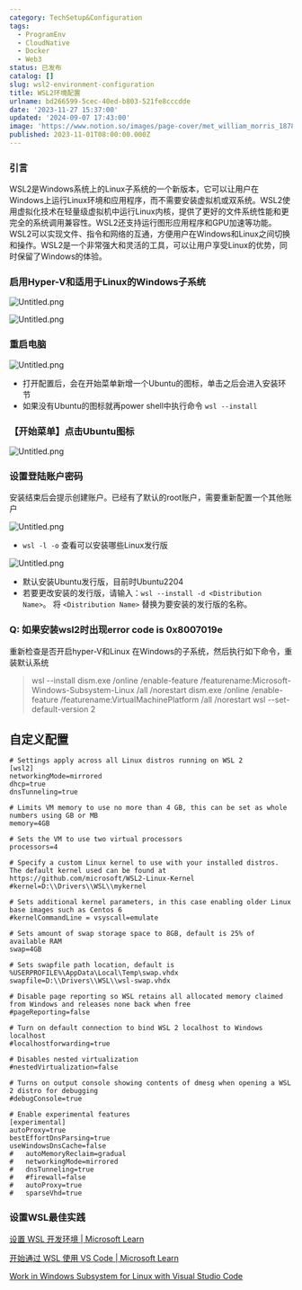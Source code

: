 ```yaml
---
category: TechSetup&Configuration
tags:
  - ProgramEnv
  - CloudNative
  - Docker
  - Web3
status: 已发布
catalog: []
slug: wsl2-environment-configuration
title: WSL2环境配置
urlname: bd266599-5cec-40ed-b803-521fe8cccdde
date: '2023-11-27 15:37:00'
updated: '2024-09-07 17:43:00'
image: 'https://www.notion.so/images/page-cover/met_william_morris_1878.jpg'
published: 2023-11-01T08:00:00.000Z
---
```


### 引言


WSL2是Windows系统上的Linux子系统的一个新版本，它可以让用户在Windows上运行Linux环境和应用程序，而不需要安装虚拟机或双系统。WSL2使用虚拟化技术在轻量级虚拟机中运行Linux内核，提供了更好的文件系统性能和更完全的系统调用兼容性。WSL2还支持运行图形应用程序和GPU加速等功能。WSL2可以实现文件、指令和网络的互通，方便用户在Windows和Linux之间切换和操作。WSL2是一个非常强大和灵活的工具，可以让用户享受Linux的优势，同时保留了Windows的体验。


### 启用Hyper-V和适用于Linux的Windows子系统


![Untitled.png](https://prod-files-secure.s3.us-west-2.amazonaws.com/5d24fe63-e567-4804-86f9-9fdc62e13082/62efe4d1-37d6-4606-a7b8-34dcd63ff38a/Untitled.png?X-Amz-Algorithm=AWS4-HMAC-SHA256&X-Amz-Content-Sha256=UNSIGNED-PAYLOAD&X-Amz-Credential=ASIAZI2LB4662MSXGOOU%2F20250418%2Fus-west-2%2Fs3%2Faws4_request&X-Amz-Date=20250418T213457Z&X-Amz-Expires=3600&X-Amz-Security-Token=IQoJb3JpZ2luX2VjEPX%2F%2F%2F%2F%2F%2F%2F%2F%2F%2FwEaCXVzLXdlc3QtMiJHMEUCICBGX59u9WOB%2FbBXiTbj6vf6HbZi9RvDokERmmz5kDeXAiEA4q15Idnmw1so6cJv2kcEgIH4iOpBR8TEUwKOXVX7lY4q%2FwMIfhAAGgw2Mzc0MjMxODM4MDUiDC%2BI%2BC6%2FDOI1p2h8QSrcA0jGPyNW5X2vJsHeZ6fW3I98gT1bk741Tmb1nYQUpJ3fP4HZA5p6pUwlpaKzYbWb1Sqabrs8870ihUmmeE0OajiZT62neZTcaEcTzYLVFE4AgqHkEtOkXcGBOOAY0w7I6oBSslrJIl0aNLbYZ%2FY6Qvrm3%2BBJUjUi0anytzTsPLh4DJAcqdjeydofzfIhdwoIgLYPM4NDtZnv1IFNXWoB%2BbZBLF3LTu8qHFw3GQXpVGsACbUJVJuyGcQPmAP4MkkMNpU1fqhYbs64ggd1j77CDgSC1vZlskknehbOnp7fuuSj4NQMEmpJ60Dct8ofnclcRIAVKAeOqXuKaUYNMFDfFW0EPgaV%2Fkpedo1QUJ7qlLPNLqSz8%2FFbiklgLBsxoMa7LhTULt1sJB4y2pTPAcOOpVCxo5bVfHE9HKN%2B9OHk%2F7mtQr3VUd9uXi9EltXYQyfMXHWsJDU9NifXW7ZAOMS2hbBDObcMi%2F7IcMxmO0lnjDGCZ6YHcD%2F7doIPg81ocpwuIRZR7SZhBHCDXDIS1%2FXxVtZmt6kU614JBs5L7CwvIDBGHtXOArOySQfvJjppC%2FMiNGQhVgTMS7sgg6c66%2FVIf4Q%2BR1on33LuWv%2BsC87k4551uo%2FTzhM4yTCP5YUdMO%2F8isAGOqUB6Z%2F4Y2RKPm%2BmUrKqVD8KgM90p1iJkjZtMvAWekX1%2BcIyWLBafOCy1gOajCe%2FwPvfmZBJguozeRlvE8SzLGe5cyc4jnoZSdmwxWJjRKuxu7%2FGwSr8jqttURZma4jOQPwm4i1oAawA9DAVxGgfwSYTX1xcY6yV9HHE%2FR%2FiuqyYZN6uj50gz95%2Bbnh8gmQIvv5QTgZNvgyUZ5a0%2Bq8YgnpcwAXy8qtH&X-Amz-Signature=91fe86db19efaa3f57f305022c438c3d36fb04066bee782f6092ca96482a1587&X-Amz-SignedHeaders=host&x-id=GetObject)


![Untitled.png](https://prod-files-secure.s3.us-west-2.amazonaws.com/5d24fe63-e567-4804-86f9-9fdc62e13082/74866fe6-9ce5-4055-94c5-4900f6f5ff8b/Untitled.png?X-Amz-Algorithm=AWS4-HMAC-SHA256&X-Amz-Content-Sha256=UNSIGNED-PAYLOAD&X-Amz-Credential=ASIAZI2LB4662MSXGOOU%2F20250418%2Fus-west-2%2Fs3%2Faws4_request&X-Amz-Date=20250418T213457Z&X-Amz-Expires=3600&X-Amz-Security-Token=IQoJb3JpZ2luX2VjEPX%2F%2F%2F%2F%2F%2F%2F%2F%2F%2FwEaCXVzLXdlc3QtMiJHMEUCICBGX59u9WOB%2FbBXiTbj6vf6HbZi9RvDokERmmz5kDeXAiEA4q15Idnmw1so6cJv2kcEgIH4iOpBR8TEUwKOXVX7lY4q%2FwMIfhAAGgw2Mzc0MjMxODM4MDUiDC%2BI%2BC6%2FDOI1p2h8QSrcA0jGPyNW5X2vJsHeZ6fW3I98gT1bk741Tmb1nYQUpJ3fP4HZA5p6pUwlpaKzYbWb1Sqabrs8870ihUmmeE0OajiZT62neZTcaEcTzYLVFE4AgqHkEtOkXcGBOOAY0w7I6oBSslrJIl0aNLbYZ%2FY6Qvrm3%2BBJUjUi0anytzTsPLh4DJAcqdjeydofzfIhdwoIgLYPM4NDtZnv1IFNXWoB%2BbZBLF3LTu8qHFw3GQXpVGsACbUJVJuyGcQPmAP4MkkMNpU1fqhYbs64ggd1j77CDgSC1vZlskknehbOnp7fuuSj4NQMEmpJ60Dct8ofnclcRIAVKAeOqXuKaUYNMFDfFW0EPgaV%2Fkpedo1QUJ7qlLPNLqSz8%2FFbiklgLBsxoMa7LhTULt1sJB4y2pTPAcOOpVCxo5bVfHE9HKN%2B9OHk%2F7mtQr3VUd9uXi9EltXYQyfMXHWsJDU9NifXW7ZAOMS2hbBDObcMi%2F7IcMxmO0lnjDGCZ6YHcD%2F7doIPg81ocpwuIRZR7SZhBHCDXDIS1%2FXxVtZmt6kU614JBs5L7CwvIDBGHtXOArOySQfvJjppC%2FMiNGQhVgTMS7sgg6c66%2FVIf4Q%2BR1on33LuWv%2BsC87k4551uo%2FTzhM4yTCP5YUdMO%2F8isAGOqUB6Z%2F4Y2RKPm%2BmUrKqVD8KgM90p1iJkjZtMvAWekX1%2BcIyWLBafOCy1gOajCe%2FwPvfmZBJguozeRlvE8SzLGe5cyc4jnoZSdmwxWJjRKuxu7%2FGwSr8jqttURZma4jOQPwm4i1oAawA9DAVxGgfwSYTX1xcY6yV9HHE%2FR%2FiuqyYZN6uj50gz95%2Bbnh8gmQIvv5QTgZNvgyUZ5a0%2Bq8YgnpcwAXy8qtH&X-Amz-Signature=2100925539bf0dcd5c17ecc884641ecfa96848337e27b63098ae2ffb0eb1aead&X-Amz-SignedHeaders=host&x-id=GetObject)


### 重启电脑


![Untitled.png](https://prod-files-secure.s3.us-west-2.amazonaws.com/5d24fe63-e567-4804-86f9-9fdc62e13082/ed8ca255-2fda-4c1b-9b1a-f1896300e8e7/Untitled.png?X-Amz-Algorithm=AWS4-HMAC-SHA256&X-Amz-Content-Sha256=UNSIGNED-PAYLOAD&X-Amz-Credential=ASIAZI2LB4662MSXGOOU%2F20250418%2Fus-west-2%2Fs3%2Faws4_request&X-Amz-Date=20250418T213457Z&X-Amz-Expires=3600&X-Amz-Security-Token=IQoJb3JpZ2luX2VjEPX%2F%2F%2F%2F%2F%2F%2F%2F%2F%2FwEaCXVzLXdlc3QtMiJHMEUCICBGX59u9WOB%2FbBXiTbj6vf6HbZi9RvDokERmmz5kDeXAiEA4q15Idnmw1so6cJv2kcEgIH4iOpBR8TEUwKOXVX7lY4q%2FwMIfhAAGgw2Mzc0MjMxODM4MDUiDC%2BI%2BC6%2FDOI1p2h8QSrcA0jGPyNW5X2vJsHeZ6fW3I98gT1bk741Tmb1nYQUpJ3fP4HZA5p6pUwlpaKzYbWb1Sqabrs8870ihUmmeE0OajiZT62neZTcaEcTzYLVFE4AgqHkEtOkXcGBOOAY0w7I6oBSslrJIl0aNLbYZ%2FY6Qvrm3%2BBJUjUi0anytzTsPLh4DJAcqdjeydofzfIhdwoIgLYPM4NDtZnv1IFNXWoB%2BbZBLF3LTu8qHFw3GQXpVGsACbUJVJuyGcQPmAP4MkkMNpU1fqhYbs64ggd1j77CDgSC1vZlskknehbOnp7fuuSj4NQMEmpJ60Dct8ofnclcRIAVKAeOqXuKaUYNMFDfFW0EPgaV%2Fkpedo1QUJ7qlLPNLqSz8%2FFbiklgLBsxoMa7LhTULt1sJB4y2pTPAcOOpVCxo5bVfHE9HKN%2B9OHk%2F7mtQr3VUd9uXi9EltXYQyfMXHWsJDU9NifXW7ZAOMS2hbBDObcMi%2F7IcMxmO0lnjDGCZ6YHcD%2F7doIPg81ocpwuIRZR7SZhBHCDXDIS1%2FXxVtZmt6kU614JBs5L7CwvIDBGHtXOArOySQfvJjppC%2FMiNGQhVgTMS7sgg6c66%2FVIf4Q%2BR1on33LuWv%2BsC87k4551uo%2FTzhM4yTCP5YUdMO%2F8isAGOqUB6Z%2F4Y2RKPm%2BmUrKqVD8KgM90p1iJkjZtMvAWekX1%2BcIyWLBafOCy1gOajCe%2FwPvfmZBJguozeRlvE8SzLGe5cyc4jnoZSdmwxWJjRKuxu7%2FGwSr8jqttURZma4jOQPwm4i1oAawA9DAVxGgfwSYTX1xcY6yV9HHE%2FR%2FiuqyYZN6uj50gz95%2Bbnh8gmQIvv5QTgZNvgyUZ5a0%2Bq8YgnpcwAXy8qtH&X-Amz-Signature=dbb53b01523332a4ca86bcc089f2006b90ccd664e029c3fa06c1426702da7b6c&X-Amz-SignedHeaders=host&x-id=GetObject)

- 打开配置后，会在开始菜单新增一个Ubuntu的图标，单击之后会进入安装环节
- 如果没有Ubuntu的图标就再power shell中执行命令 `wsl --install`

### 【开始菜单】点击Ubuntu图标


![Untitled.png](https://prod-files-secure.s3.us-west-2.amazonaws.com/5d24fe63-e567-4804-86f9-9fdc62e13082/d7415a12-f453-43fe-a604-a208d85638a3/Untitled.png?X-Amz-Algorithm=AWS4-HMAC-SHA256&X-Amz-Content-Sha256=UNSIGNED-PAYLOAD&X-Amz-Credential=ASIAZI2LB4662MSXGOOU%2F20250418%2Fus-west-2%2Fs3%2Faws4_request&X-Amz-Date=20250418T213457Z&X-Amz-Expires=3600&X-Amz-Security-Token=IQoJb3JpZ2luX2VjEPX%2F%2F%2F%2F%2F%2F%2F%2F%2F%2FwEaCXVzLXdlc3QtMiJHMEUCICBGX59u9WOB%2FbBXiTbj6vf6HbZi9RvDokERmmz5kDeXAiEA4q15Idnmw1so6cJv2kcEgIH4iOpBR8TEUwKOXVX7lY4q%2FwMIfhAAGgw2Mzc0MjMxODM4MDUiDC%2BI%2BC6%2FDOI1p2h8QSrcA0jGPyNW5X2vJsHeZ6fW3I98gT1bk741Tmb1nYQUpJ3fP4HZA5p6pUwlpaKzYbWb1Sqabrs8870ihUmmeE0OajiZT62neZTcaEcTzYLVFE4AgqHkEtOkXcGBOOAY0w7I6oBSslrJIl0aNLbYZ%2FY6Qvrm3%2BBJUjUi0anytzTsPLh4DJAcqdjeydofzfIhdwoIgLYPM4NDtZnv1IFNXWoB%2BbZBLF3LTu8qHFw3GQXpVGsACbUJVJuyGcQPmAP4MkkMNpU1fqhYbs64ggd1j77CDgSC1vZlskknehbOnp7fuuSj4NQMEmpJ60Dct8ofnclcRIAVKAeOqXuKaUYNMFDfFW0EPgaV%2Fkpedo1QUJ7qlLPNLqSz8%2FFbiklgLBsxoMa7LhTULt1sJB4y2pTPAcOOpVCxo5bVfHE9HKN%2B9OHk%2F7mtQr3VUd9uXi9EltXYQyfMXHWsJDU9NifXW7ZAOMS2hbBDObcMi%2F7IcMxmO0lnjDGCZ6YHcD%2F7doIPg81ocpwuIRZR7SZhBHCDXDIS1%2FXxVtZmt6kU614JBs5L7CwvIDBGHtXOArOySQfvJjppC%2FMiNGQhVgTMS7sgg6c66%2FVIf4Q%2BR1on33LuWv%2BsC87k4551uo%2FTzhM4yTCP5YUdMO%2F8isAGOqUB6Z%2F4Y2RKPm%2BmUrKqVD8KgM90p1iJkjZtMvAWekX1%2BcIyWLBafOCy1gOajCe%2FwPvfmZBJguozeRlvE8SzLGe5cyc4jnoZSdmwxWJjRKuxu7%2FGwSr8jqttURZma4jOQPwm4i1oAawA9DAVxGgfwSYTX1xcY6yV9HHE%2FR%2FiuqyYZN6uj50gz95%2Bbnh8gmQIvv5QTgZNvgyUZ5a0%2Bq8YgnpcwAXy8qtH&X-Amz-Signature=0ec5dd6f154e48831b6fb075b30f6f3a3344df801bce5b9beca0a0bf7d12dbab&X-Amz-SignedHeaders=host&x-id=GetObject)


### 设置登陆账户密码


安装结束后会提示创建账户。已经有了默认的root账户，需要重新配置一个其他账户


![Untitled.png](https://prod-files-secure.s3.us-west-2.amazonaws.com/5d24fe63-e567-4804-86f9-9fdc62e13082/bb38a6ce-031e-4122-9787-de509d2240bf/Untitled.png?X-Amz-Algorithm=AWS4-HMAC-SHA256&X-Amz-Content-Sha256=UNSIGNED-PAYLOAD&X-Amz-Credential=ASIAZI2LB4662MSXGOOU%2F20250418%2Fus-west-2%2Fs3%2Faws4_request&X-Amz-Date=20250418T213457Z&X-Amz-Expires=3600&X-Amz-Security-Token=IQoJb3JpZ2luX2VjEPX%2F%2F%2F%2F%2F%2F%2F%2F%2F%2FwEaCXVzLXdlc3QtMiJHMEUCICBGX59u9WOB%2FbBXiTbj6vf6HbZi9RvDokERmmz5kDeXAiEA4q15Idnmw1so6cJv2kcEgIH4iOpBR8TEUwKOXVX7lY4q%2FwMIfhAAGgw2Mzc0MjMxODM4MDUiDC%2BI%2BC6%2FDOI1p2h8QSrcA0jGPyNW5X2vJsHeZ6fW3I98gT1bk741Tmb1nYQUpJ3fP4HZA5p6pUwlpaKzYbWb1Sqabrs8870ihUmmeE0OajiZT62neZTcaEcTzYLVFE4AgqHkEtOkXcGBOOAY0w7I6oBSslrJIl0aNLbYZ%2FY6Qvrm3%2BBJUjUi0anytzTsPLh4DJAcqdjeydofzfIhdwoIgLYPM4NDtZnv1IFNXWoB%2BbZBLF3LTu8qHFw3GQXpVGsACbUJVJuyGcQPmAP4MkkMNpU1fqhYbs64ggd1j77CDgSC1vZlskknehbOnp7fuuSj4NQMEmpJ60Dct8ofnclcRIAVKAeOqXuKaUYNMFDfFW0EPgaV%2Fkpedo1QUJ7qlLPNLqSz8%2FFbiklgLBsxoMa7LhTULt1sJB4y2pTPAcOOpVCxo5bVfHE9HKN%2B9OHk%2F7mtQr3VUd9uXi9EltXYQyfMXHWsJDU9NifXW7ZAOMS2hbBDObcMi%2F7IcMxmO0lnjDGCZ6YHcD%2F7doIPg81ocpwuIRZR7SZhBHCDXDIS1%2FXxVtZmt6kU614JBs5L7CwvIDBGHtXOArOySQfvJjppC%2FMiNGQhVgTMS7sgg6c66%2FVIf4Q%2BR1on33LuWv%2BsC87k4551uo%2FTzhM4yTCP5YUdMO%2F8isAGOqUB6Z%2F4Y2RKPm%2BmUrKqVD8KgM90p1iJkjZtMvAWekX1%2BcIyWLBafOCy1gOajCe%2FwPvfmZBJguozeRlvE8SzLGe5cyc4jnoZSdmwxWJjRKuxu7%2FGwSr8jqttURZma4jOQPwm4i1oAawA9DAVxGgfwSYTX1xcY6yV9HHE%2FR%2FiuqyYZN6uj50gz95%2Bbnh8gmQIvv5QTgZNvgyUZ5a0%2Bq8YgnpcwAXy8qtH&X-Amz-Signature=8efda126d524c8ac013a8417efdbe8955095584ce0ae6ecbc4ea7df9a690b1b0&X-Amz-SignedHeaders=host&x-id=GetObject)

- `wsl -l -o` 查看可以安装哪些Linux发行版

![Untitled.png](https://prod-files-secure.s3.us-west-2.amazonaws.com/5d24fe63-e567-4804-86f9-9fdc62e13082/4b4e5e2f-4e13-4651-8884-559a62c38137/Untitled.png?X-Amz-Algorithm=AWS4-HMAC-SHA256&X-Amz-Content-Sha256=UNSIGNED-PAYLOAD&X-Amz-Credential=ASIAZI2LB4662MSXGOOU%2F20250418%2Fus-west-2%2Fs3%2Faws4_request&X-Amz-Date=20250418T213457Z&X-Amz-Expires=3600&X-Amz-Security-Token=IQoJb3JpZ2luX2VjEPX%2F%2F%2F%2F%2F%2F%2F%2F%2F%2FwEaCXVzLXdlc3QtMiJHMEUCICBGX59u9WOB%2FbBXiTbj6vf6HbZi9RvDokERmmz5kDeXAiEA4q15Idnmw1so6cJv2kcEgIH4iOpBR8TEUwKOXVX7lY4q%2FwMIfhAAGgw2Mzc0MjMxODM4MDUiDC%2BI%2BC6%2FDOI1p2h8QSrcA0jGPyNW5X2vJsHeZ6fW3I98gT1bk741Tmb1nYQUpJ3fP4HZA5p6pUwlpaKzYbWb1Sqabrs8870ihUmmeE0OajiZT62neZTcaEcTzYLVFE4AgqHkEtOkXcGBOOAY0w7I6oBSslrJIl0aNLbYZ%2FY6Qvrm3%2BBJUjUi0anytzTsPLh4DJAcqdjeydofzfIhdwoIgLYPM4NDtZnv1IFNXWoB%2BbZBLF3LTu8qHFw3GQXpVGsACbUJVJuyGcQPmAP4MkkMNpU1fqhYbs64ggd1j77CDgSC1vZlskknehbOnp7fuuSj4NQMEmpJ60Dct8ofnclcRIAVKAeOqXuKaUYNMFDfFW0EPgaV%2Fkpedo1QUJ7qlLPNLqSz8%2FFbiklgLBsxoMa7LhTULt1sJB4y2pTPAcOOpVCxo5bVfHE9HKN%2B9OHk%2F7mtQr3VUd9uXi9EltXYQyfMXHWsJDU9NifXW7ZAOMS2hbBDObcMi%2F7IcMxmO0lnjDGCZ6YHcD%2F7doIPg81ocpwuIRZR7SZhBHCDXDIS1%2FXxVtZmt6kU614JBs5L7CwvIDBGHtXOArOySQfvJjppC%2FMiNGQhVgTMS7sgg6c66%2FVIf4Q%2BR1on33LuWv%2BsC87k4551uo%2FTzhM4yTCP5YUdMO%2F8isAGOqUB6Z%2F4Y2RKPm%2BmUrKqVD8KgM90p1iJkjZtMvAWekX1%2BcIyWLBafOCy1gOajCe%2FwPvfmZBJguozeRlvE8SzLGe5cyc4jnoZSdmwxWJjRKuxu7%2FGwSr8jqttURZma4jOQPwm4i1oAawA9DAVxGgfwSYTX1xcY6yV9HHE%2FR%2FiuqyYZN6uj50gz95%2Bbnh8gmQIvv5QTgZNvgyUZ5a0%2Bq8YgnpcwAXy8qtH&X-Amz-Signature=1ab90e42c1729426616574c9c4022f9fc4f1eb9184787a8314f533a8f374517d&X-Amz-SignedHeaders=host&x-id=GetObject)

- 默认安装Ubuntu发行版，目前时Ubuntu2204
- 若要更改安装的发行版，请输入：`wsl --install -d <Distribution Name>`。 将 `<Distribution Name>` 替换为要安装的发行版的名称。

### Q: 如果安装wsl2时出现error code is 0x8007019e


重新检查是否开启hyper-V和Linux 在Windows的子系统，然后执行如下命令，重装默认系统

> wsl --install
> dism.exe /online /enable-feature /featurename:Microsoft-Windows-Subsystem-Linux /all /norestart
> dism.exe /online /enable-feature /featurename:VirtualMachinePlatform /all /norestart
> wsl --set-default-version 2

## 自定义配置


```shell
# Settings apply across all Linux distros running on WSL 2
[wsl2]
networkingMode=mirrored
dhcp=true
dnsTunneling=true

# Limits VM memory to use no more than 4 GB, this can be set as whole numbers using GB or MB
memory=4GB 

# Sets the VM to use two virtual processors
processors=4

# Specify a custom Linux kernel to use with your installed distros. The default kernel used can be found at https://github.com/microsoft/WSL2-Linux-Kernel
#kernel=D:\\Drivers\\WSL\\mykernel

# Sets additional kernel parameters, in this case enabling older Linux base images such as Centos 6
#kernelCommandLine = vsyscall=emulate

# Sets amount of swap storage space to 8GB, default is 25% of available RAM
swap=4GB

# Sets swapfile path location, default is %USERPROFILE%\AppData\Local\Temp\swap.vhdx
swapfile=D:\\Drivers\\WSL\\wsl-swap.vhdx

# Disable page reporting so WSL retains all allocated memory claimed from Windows and releases none back when free
#pageReporting=false

# Turn on default connection to bind WSL 2 localhost to Windows localhost
#localhostforwarding=true

# Disables nested virtualization
#nestedVirtualization=false

# Turns on output console showing contents of dmesg when opening a WSL 2 distro for debugging
#debugConsole=true

# Enable experimental features
[experimental]
autoProxy=true
bestEffortDnsParsing=true
useWindowsDnsCache=false
#   autoMemoryReclaim=gradual
#   networkingMode=mirrored
#   dnsTunneling=true
#   #firewall=false
#   autoProxy=true
#   sparseVhd=true
```


### 设置WSL最佳实践


[设置 WSL 开发环境 | Microsoft Learn](https://learn.microsoft.com/zh-cn/windows/wsl/setup/environment#set-up-your-linux-username-and-password)


[开始通过 WSL 使用 VS Code | Microsoft Learn](https://learn.microsoft.com/zh-cn/windows/wsl/tutorials/wsl-vscode)


[Work in Windows Subsystem for Linux with Visual Studio Code](https://code.visualstudio.com/docs/remote/wsl-tutorial)

